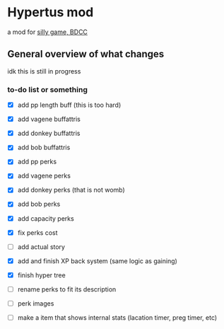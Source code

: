 # Hypertus mod
a mod for [silly game, BDCC](https://github.com/Alexofp/BDCC)

## General overview of what changes

idk this is still in progress

### to-do list or something

- [x] add pp length buff (this is too hard) <!-- I managed to did it but idk how it is with rahi sleeping with you.... I might have to look more closer -->
- [x] add vagene buffattris 
- [x] add donkey buffattris
- [x] add bob buffattris
- [x] add pp perks
- [x] add vagene perks
- [x] add donkey perks (that is not womb)
- [x] add bob perks
- [x] add capacity perks
- [x] fix perks cost
- [ ] add actual story
- [x] add and finish XP back system (same logic as gaining)
- [x] finish hyper tree
- [ ] rename perks to fit its description
- [ ] perk images
- [ ] make a item that shows internal stats (lacation timer, preg timer, etc)

